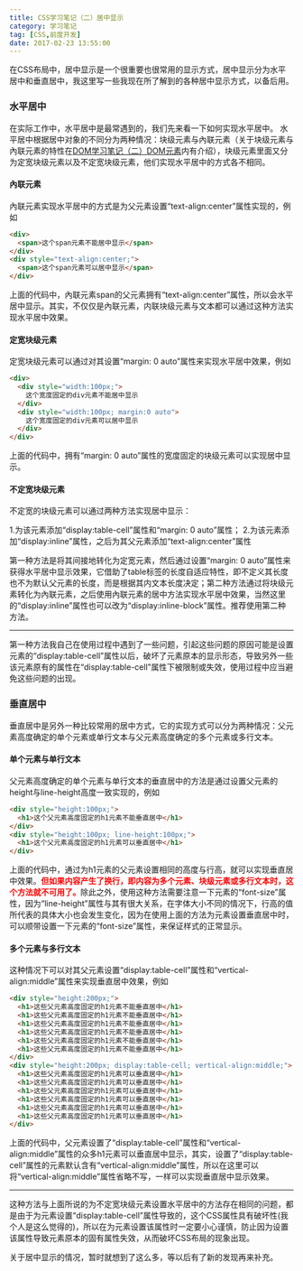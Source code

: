 ```yaml
---
title: CSS学习笔记（二）居中显示
category: 学习笔记
tag: [CSS,前度开发]
date: 2017-02-23 13:55:00
---
```


在CSS布局中，居中显示是一个很重要也很常用的显示方式，居中显示分为水平居中和垂直居中，我这里写一些我现在所了解到的各种居中显示方式，以备后用。<!--more-->

### 水平居中
在实际工作中，水平居中是最常遇到的，我们先来看一下如何实现水平居中。
水平居中根据居中对象的不同分为两种情况：块级元素与內联元素（关于块级元素与內联元素的特性在[DOM学习笔记（二）DOM元素](https://kannnnng.github.io/2017/02/17/DOM%e5%ad%a6%e4%b9%a0%e7%ac%94%e8%ae%b0%ef%bc%88%e4%ba%8c%ef%bc%89DOM%e5%85%83%e7%b4%a0/)内有介绍），块级元素里面又分为定宽块级元素以及不定宽块级元素，他们实现水平居中的方式各不相同。

#### 內联元素
內联元素实现水平居中的方式是为父元素设置“text-align:center”属性实现的，例如
``` html
<div>
  <span>这个span元素不能居中显示</span>
</div>
<div style="text-align:center;">
  <span>这个span元素可以居中显示</span>
</div>
```
上面的代码中，內联元素span的父元素拥有“text-align:center”属性，所以会水平居中显示。其实，不仅仅是內联元素，内联块级元素与文本都可以通过这种方法实现水平居中效果。

#### 定宽块级元素
定宽块级元素可以通过对其设置“margin: 0 auto”属性来实现水平居中效果，例如
``` html
<div>
  <div style="width:100px;">
    这个宽度固定的div元素不能居中显示
  </div>
  <div style="width:100px; margin:0 auto">
    这个宽度固定的div元素可以居中显示
  </div>
</div>
```
上面的代码中，拥有“margin: 0 auto”属性的宽度固定的块级元素可以实现居中显示。

#### 不定宽块级元素
不定宽的块级元素可以通过两种方法实现居中显示：

1.为该元素添加“display:table-cell”属性和“margin: 0 auto”属性；
2.为该元素添加“display:inline”属性，之后为其父元素添加“text-align:center”属性

第一种方法是将其间接地转化为定宽元素，然后通过设置“margin: 0 auto”属性来获得水平居中显示效果，它借助了table标签的长度自适应特性，即不定义其长度也不为默认父元素的长度，而是根据其内文本长度决定；第二种方法通过将块级元素转化为內联元素，之后使用內联元素的居中方法实现水平居中效果，当然这里的“display:inline”属性也可以改为“display:inline-block”属性。推荐使用第二种方法。
___
第一种方法我自己在使用过程中遇到了一些问题，引起这些问题的原因可能是设置元素的“display:table-cell”属性以后，破坏了元素原本的显示形态，导致另外一些该元素原有的属性在“display:table-cell”属性下被限制或失效，使用过程中应当避免这些问题的出现。

### 垂直居中
垂直居中是另外一种比较常用的居中方式，它的实现方式可以分为两种情况：父元素高度确定的单个元素或单行文本与父元素高度确定的多个元素或多行文本。

#### 单个元素与单行文本
父元素高度确定的单个元素与单行文本的垂直居中的方法是通过设置父元素的height与line-height高度一致实现的，例如
``` html
<div style="height:100px;">
  <h1>这个父元素高度固定的h1元素不能垂直居中</h1>
</div>
<div style="height:100px; line-height:100px;">
  <h1>这个父元素高度固定的h1元素可以垂直居中</h1>
</div>
```
上面的代码中，通过为h1元素的父元素设置相同的高度与行高，就可以实现垂直居中效果。<span style="color: red; font-weight: bold">但如果内容产生了换行，即内容为多个元素、块级元素或多行文本时，这个方法就不可用了。</span>除此之外，使用这种方法需要注意一下元素的“font-size”属性，因为“line-height”属性与其有很大关系，在字体大小不同的情况下，行高的值所代表的具体大小也会发生变化，因为在使用上面的方法为元素设置垂直居中时，可以顺带设置一下元素的“font-size”属性，来保证样式的正常显示。

#### 多个元素与多行文本
这种情况下可以对其父元素设置“display:table-cell”属性和“vertical-align:middle”属性来实现垂直居中效果，例如
``` html
<div style="height:200px;">
  <h1>这些父元素高度固定的h1元素不能垂直居中</h1>
  <h1>这些父元素高度固定的h1元素不能垂直居中</h1>
  <h1>这些父元素高度固定的h1元素不能垂直居中</h1>
  <h1>这些父元素高度固定的h1元素不能垂直居中</h1>
  <h1>这些父元素高度固定的h1元素不能垂直居中</h1>
  <h1>这些父元素高度固定的h1元素不能垂直居中</h1>
</div>
<div style="height:200px; display:table-cell; vertical-align:middle;">
  <h1>这些父元素高度固定的h1元素可以垂直居中</h1>
  <h1>这些父元素高度固定的h1元素可以垂直居中</h1>
  <h1>这些父元素高度固定的h1元素可以垂直居中</h1>
  <h1>这些父元素高度固定的h1元素可以垂直居中</h1>
  <h1>这些父元素高度固定的h1元素可以垂直居中</h1>
  <h1>这些父元素高度固定的h1元素可以垂直居中</h1>
</div>
```
上面的代码中，父元素设置了“display:table-cell”属性和“vertical-align:middle”属性的众多h1元素可以垂直居中显示，其实，设置了“display:table-cell”属性的元素默认含有“vertical-align:middle”属性，所以在这里可以将“vertical-align:middle”属性省略不写，一样可以实现垂直居中显示效果。
___
这种方法与上面所说的为不定宽块级元素设置水平居中的方法存在相同的问题，都是由于为元素设置“display:table-cell”属性导致的，这个CSS属性具有破坏性(我个人是这么觉得的)，所以在为元素设置该属性时一定要小心谨慎，防止因为设置该属性导致元素原本的固有属性失效，从而破坏CSS布局的现象出现。

关于居中显示的情况，暂时就想到了这么多，等以后有了新的发现再来补充。
